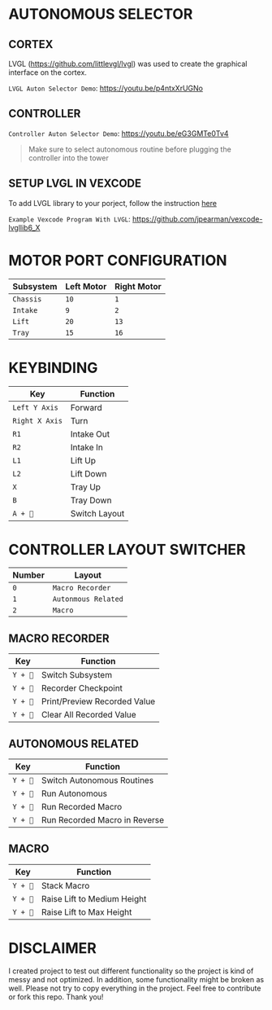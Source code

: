 # AUTONOMOUS SELECTOR

## CORTEX

LVGL (https://github.com/littlevgl/lvgl) was used to create the graphical interface on the cortex.

`LVGL Auton Selector Demo`: https://youtu.be/p4ntxXrUGNo

## CONTROLLER

`Controller Auton Selector Demo`: https://youtu.be/eG3GMTe0Tv4
> Make sure to select autonomous routine before plugging the controller into the tower

## SETUP LVGL IN VEXCODE

To add LVGL library to your porject, follow the instruction [here](https://github.com/littlevgl/lvgl#add-littlevgl-to-your-project)

`Example Vexcode Program With LVGL`: https://github.com/jpearman/vexcode-lvgllib6_X


# MOTOR PORT CONFIGURATION

| Subsystem | Left Motor | Right Motor |
| ------------- | ------------- | ------------- |
| `Chassis` | `10` | `1` |
| `Intake` | `9` | `2` |
| `Lift` | `20` | `13` |
| `Tray` | `15` | `16` |


# KEYBINDING
| Key | Function |
| -------------- | ------------- |
| `Left Y Axis`| Forward |
| `Right X Axis`| Turn |
| `R1`| Intake Out |
| `R2`| Intake In |
| `L1`| Lift Up |
| `L2`| Lift Down |
| `X`| Tray Up |
| `B`| Tray Down |
| `A + `| Switch Layout |

# CONTROLLER LAYOUT SWITCHER

| Number  | Layout |
| ------------- | ------------- |
| `0`  | `Macro Recorder`  |
| `1`  | `Autonmous Related`  |
| `2`  | `Macro`  |

## MACRO RECORDER
| Key | Function |
| -------------- | ------------- |
| `Y + ` | Switch Subsystem |
| `Y + ` | Recorder Checkpoint |
| `Y + `   | Print/Preview Recorded Value |
| `Y + `| Clear All Recorded Value |

## AUTONOMOUS RELATED
| Key | Function |
| -------------- | ------------- |
| `Y + `| Switch Autonomous Routines
| `Y + `| Run Autonomous
| `Y + `| Run Recorded Macro
| `Y + `| Run Recorded Macro in Reverse

## MACRO
| Key | Function |
| -------------- | ------------- |
| `Y + `| Stack Macro
| `Y + `| Raise Lift to Medium Height
| `Y + `| Raise Lift to Max Height

# DISCLAIMER

I created project to test out different functionality so the project is kind of messy and not optimized. In addition, some functionality might be broken as well. Please not try to copy everything in the project. Feel free to contribute or fork this repo. Thank you!
